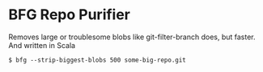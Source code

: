 BFG Repo Purifier
=================

Removes large or troublesome blobs like git-filter-branch does, but faster. And written in Scala

```
$ bfg --strip-biggest-blobs 500 some-big-repo.git
```
